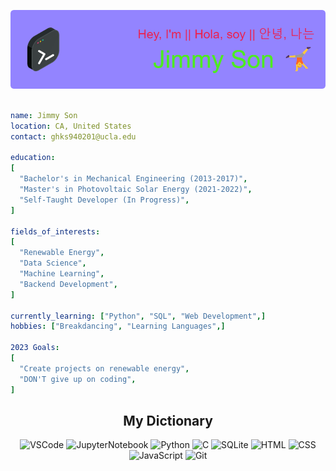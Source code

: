 ![header image](https://github.com/json-0201/json-0201/blob/main/github-header-image.png?raw=true)

```yaml

name: Jimmy Son
location: CA, United States
contact: ghks940201@ucla.edu

education:
[
  "Bachelor's in Mechanical Engineering (2013-2017)",
  "Master's in Photovoltaic Solar Energy (2021-2022)",
  "Self-Taught Developer (In Progress)",
]

fields_of_interests:
[
  "Renewable Energy",
  "Data Science",
  "Machine Learning",
  "Backend Development",
]

currently_learning: ["Python", "SQL", "Web Development",]
hobbies: ["Breakdancing", "Learning Languages",]

2023 Goals:
[
  "Create projects on renewable energy",
  "DON'T give up on coding",
]

```

<h2 align="center">My Dictionary</h2>
<p align="center">
  <img src="https://cdn.jsdelivr.net/gh/devicons/devicon/icons/vscode/vscode-original.svg" alt="VSCode" width="50" height="50"/>
  <img src="https://cdn.jsdelivr.net/gh/devicons/devicon/icons/jupyter/jupyter-original.svg" alt="JupyterNotebook" width="50" height="50"/>
  <img src="https://cdn.jsdelivr.net/gh/devicons/devicon/icons/python/python-original.svg" alt="Python" width="50" height="50"/>
  <img src="https://cdn.jsdelivr.net/gh/devicons/devicon/icons/c/c-original.svg" alt="C" width="50" height="50"/>
  <img src="https://cdn.jsdelivr.net/gh/devicons/devicon/icons/sqlite/sqlite-original.svg" alt="SQLite" width="50" height="50"/>
  <img src="https://cdn.jsdelivr.net/gh/devicons/devicon/icons/html5/html5-original.svg" alt="HTML" width="50" height="50"/>
  <img src="https://cdn.jsdelivr.net/gh/devicons/devicon/icons/css3/css3-original.svg" alt="CSS" width="50" height="50"/>
  <img src="https://cdn.jsdelivr.net/gh/devicons/devicon/icons/javascript/javascript-original.svg" alt="JavaScript" width="50" height="50"/>
  <img src="https://cdn.jsdelivr.net/gh/devicons/devicon/icons/git/git-original.svg" alt="Git" width="50" height="50"/>
</p>
